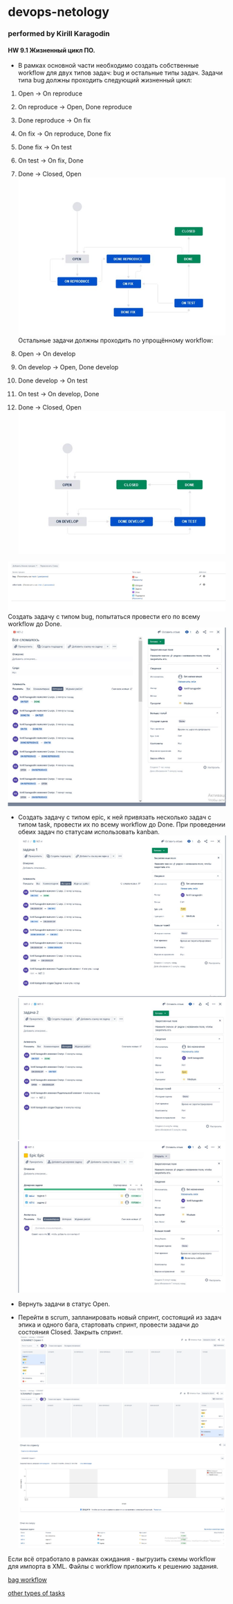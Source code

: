 # devops-netology
### performed by Kirill Karagodin
#### HW 9.1 Жизненный цикл ПО.

 - В рамках основной части необходимо создать собственные workflow для двух типов задач: bug и остальные типы задач. 
Задачи типа bug должны проходить следующий жизненный цикл:

1. Open -> On reproduce 
2. On reproduce -> Open, Done reproduce 
3. Done reproduce -> On fix 
4. On fix -> On reproduce, Done fix 
5. Done fix -> On test 
6. On test -> On fix, Done 
7. Done -> Closed, Open
![](https://github.com/kirill-karagodin/devops-netology/blob/main/Netology_HWs/MNT/HW_9.1/img/bag.JPG)
Остальные задачи должны проходить по упрощённому workflow:

8. Open -> On develop 
9. On develop -> Open, Done develop 
10. Done develop -> On test 
11. On test -> On develop, Done 
12. Done -> Closed, Open
![](https://github.com/kirill-karagodin/devops-netology/blob/main/Netology_HWs/MNT/HW_9.1/img/other.JPG)

![](https://github.com/kirill-karagodin/devops-netology/blob/main/Netology_HWs/MNT/HW_9.1/img/WFs.JPG)
Создать задачу с типом bug, попытаться провести его по всему workflow до Done. 
![](https://github.com/kirill-karagodin/devops-netology/blob/main/Netology_HWs/MNT/HW_9.1/img/bag_way.JPG)

 - Создать задачу с типом epic, к ней привязать несколько задач с типом task, провести их по всему workflow до Done. 
При проведении обеих задач по статусам использовать kanban.
![](https://github.com/kirill-karagodin/devops-netology/blob/main/Netology_HWs/MNT/HW_9.1/img/epic1.JPG)
![](https://github.com/kirill-karagodin/devops-netology/blob/main/Netology_HWs/MNT/HW_9.1/img/epic2.JPG)
![](https://github.com/kirill-karagodin/devops-netology/blob/main/Netology_HWs/MNT/HW_9.1/img/epic0.JPG)

 - Вернуть задачи в статус Open. 
 - Перейти в scrum, запланировать новый спринт, состоящий из задач эпика и одного бага, стартовать спринт, 
провести задачи до состояния Closed. Закрыть спринт.
![](https://github.com/kirill-karagodin/devops-netology/blob/main/Netology_HWs/MNT/HW_9.1/img/sprint1.JPG)
![](https://github.com/kirill-karagodin/devops-netology/blob/main/Netology_HWs/MNT/HW_9.1/img/sprint2.JPG)
![](https://github.com/kirill-karagodin/devops-netology/blob/main/Netology_HWs/MNT/HW_9.1/img/close.JPG)

Если всё отработало в рамках ожидания - выгрузить схемы workflow для импорта в XML. Файлы с workflow приложить к 
решению задания.

[bag workflow](https://github.com/kirill-karagodin/devops-netology/blob/main/Netology_HWs/Devops/HW_9.1/bag.xml)

[other types of tasks](https://github.com/kirill-karagodin/devops-netology/blob/main/Netology_HWs/Devops/HW_9.1/oher%20tasks.xml)